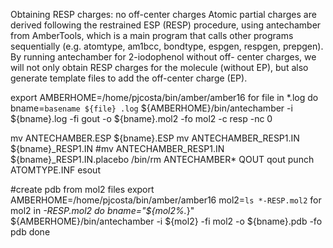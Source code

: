 Obtaining RESP charges: no off-center charges
Atomic partial charges are derived following the restrained ESP (RESP) procedure, using antechamber
from AmberTools, which is a main program that calls other programs sequentially (e.g. atomtype,
am1bcc, bondtype, espgen, respgen, prepgen). By running antechamber for 2-iodophenol without off-
center charges, we will not only obtain RESP charges for the molecule (without EP), but also generate
template files to add the off-center charge (EP).

export AMBERHOME=/home/pjcosta/bin/amber/amber16
for file in *.log
do
bname=`basename ${file} .log`
${AMBERHOME}/bin/antechamber -i ${bname}.log -fi gout -o ${bname}.mol2 -fo mol2 -c resp -nc 0 

mv ANTECHAMBER.ESP      ${bname}.ESP
mv ANTECHAMBER_RESP1.IN ${bname}_RESP1.IN
#mv ANTECHAMBER_RESP1.IN ${bname}_RESP1.IN.placebo
/bin/rm ANTECHAMBER* QOUT qout punch ATOMTYPE.INF esout

#create pdb from mol2 files
export AMBERHOME=/home/pjcosta/bin/amber/amber16
mol2=`ls *-RESP.mol2`
for mol2 in *-RESP.mol2
do
bname="${mol2%.*}"
${AMBERHOME}/bin/antechamber -i ${mol2} -fi mol2 -o ${bname}.pdb -fo pdb
done
